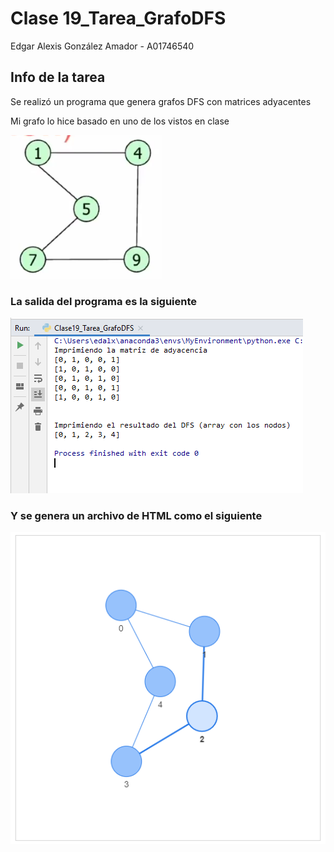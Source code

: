 # Clase 19_Tarea_GrafoDFS

Edgar Alexis González Amador - A01746540

## Info de la tarea

Se realizó un programa que genera grafos DFS con matrices adyacentes

Mi grafo lo hice basado en uno de los vistos en clase

![alt Grafo base](https://raw.githubusercontent.com/A01746540/SEM9Algoritmos/main/Tareas/Clase%2019_Tarea_GrafoDFS/Grafo_base.png)

### La salida del programa es la siguiente

![alt Salida en terminal](https://raw.githubusercontent.com/A01746540/SEM9Algoritmos/main/Tareas/Clase%2019_Tarea_GrafoDFS/Salida.png)

### Y se genera un archivo de HTML como el siguiente

![alt Salida de html](https://raw.githubusercontent.com/A01746540/SEM9Algoritmos/main/Tareas/Clase%2019_Tarea_GrafoDFS/Salida_grafico.png)
